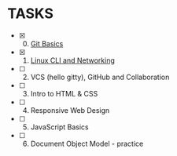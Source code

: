 # TASKS

- [x] 0. [Git Basics](https://github.com/kt-lmb/kottans-frontend/blob/master/General%20Basics/Git%20Basics)    
- [x] 1. [Linux CLI and Networking](https://github.com/kt-lmb/kottans-frontend/blob/master/General%20Basics/Linux%20CLI%20and%20Networking)
- [ ] 2. VCS (hello gitty), GitHub and Collaboration
- [ ] 3. Intro to HTML & CSS
- [ ] 4. Responsive Web Design
- [ ] 5. JavaScript Basics
- [ ] 6. Document Object Model - practice


